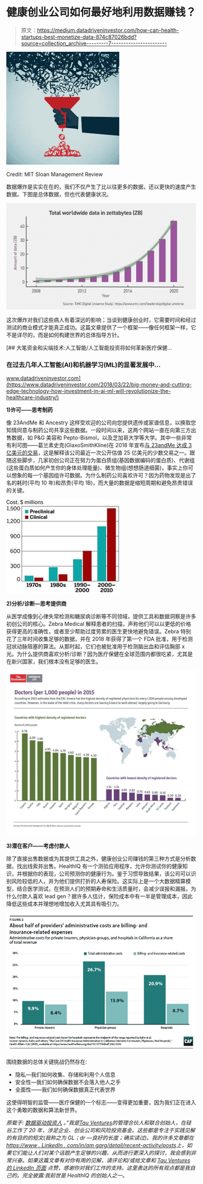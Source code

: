 # 健康创业公司如何最好地利用数据赚钱？

> 原文：<https://medium.datadriveninvestor.com/how-can-health-startups-best-monetize-data-874c87026bdd?source=collection_archive---------7----------------------->

![](img/a825d166eb312126987b493475b2578b.png)

Credit: MIT Sloan Management Review

数据爆炸是实实在在的，我们不仅产生了比以往更多的数据，还以更快的速度产生数据。下图是总体数据，但也代表健康状况。

![](img/f0979880d85ad679ce580fa7d2b20b25.png)

这次爆炸对我们这些病人有着深远的影响；当谈到健康创业时，它需要时间和经过测试的商业模式才能真正成功。这篇文章提供了一个框架——像任何框架一样，它不是详尽的，而是如何构建世界的总体指导方针。

[](https://www.datadriveninvestor.com/2018/03/22/big-money-and-cutting-edge-technology-how-investment-in-ai-ml-will-revolutionize-the-healthcare-industry/) [## 大笔资金和尖端技术:人工智能/人工智能投资将如何革新医疗保健…

### 在过去几年人工智能(AI)和机器学习(ML)的显著发展中…

www.datadriveninvestor.com](https://www.datadriveninvestor.com/2018/03/22/big-money-and-cutting-edge-technology-how-investment-in-ai-ml-will-revolutionize-the-healthcare-industry/) 

**1)许可——思考制药**

像 23AndMe 和 Ancestry 这样受欢迎的公司向您提供遗传或家谱信息，以换取您知情同意与制药公司共享这些数据。一段时间以来，这两个网站一直在向第三方出售数据，如 P&G 美容和 Pepto-Bismol，以及芝加哥大学等大学。其中一些非常有利可图——葛兰素史克(GlaxoSmithKline)在 2018 年宣布[与 23andMe 达成 3 亿美元的交易](https://www.businessinsider.com/why-gsk-invested-300-million-in-23andme-genetic-drug-discovery-collaboration-2018-7)，这是解释该公司最近一次公开估值 25 亿美元的少数交易之一。跟随这些脚步，几家初创公司正在努力为蛋白质组(基因数据编码的蛋白质)、代谢组(这些蛋白质如何产生你的身体处理能量)、微生物组(想想肠道细菌)，事实上你可以想象的每一个基因组许可数据。为什么制药公司喜欢许可？因为药物发现是出了名的耗时(平均 10 年)和昂贵(平均 1B)，而大量的数据是缩短周期和避免昂贵错误的关键。

![](img/574b9aa0efde4761f22886789d453c11.png)

**2)分析/诊断—思考提供商**

从医学成像到心律失常检测和糖尿病诊断等不同领域，提供工具和数据洞察是许多初创公司的核心。Zebra Medical 解释患者的扫描，声称他们可以以更低的价格获得更高的准确性，或者至少帮助过度劳累的医生更快地避免错误。Zebra 特别花了三年时间收集足够的数据，并在 2018 年获得了第一个 FDA 批准，用于检测冠状动脉阻塞的算法。从那时起，它们也被批准用于检测脑出血和评估胸部 x 光。为什么提供商喜欢分析/诊断？因为医疗保健在全球范围内都很吃紧，尤其是在新兴国家，我们根本没有足够的医生。

![](img/fbbe3be25d146a3f5e9fc909a26a0234.png)

**3)潜在客户——考虑付款人**

除了直接出售数据或为其提供工具之外，健康创业公司赚钱的第三种方式是分析数据，找出线索并出售。HealthIQ 有一个测验应用程序，允许你测试你的健康知识，并根据你的表现，公司预测你的健康行为。鉴于习惯导致结果，该公司可以识别风险较低的人，并为他们提供打折的人寿保险。这实际上是一个大数据精算模型，结合医学测试，在预测人们的预期寿命和生活质量时，会减少误报和漏报。为什么付款人喜欢 lead gen？据许多人估计，保险成本中有一半是管理成本，因此降低这些成本并理想地增加收入尤其具有吸引力。

![](img/9fb2199da16e768731aefe7a7b29dd6b.png)

围绕数据的总体关键挑战仍然存在:

*   隐私—我们如何收集、存储和利用个人信息
*   安全性—我们如何确保数据不会落入他人之手
*   全面性——我们如何确保数据真正代表世界

这使得明智的监管——医疗保健的一个标志——变得更加重要，因为我们正在进入这个勇敢的数据和算法新世界。

*原载于:* [*数据驱动投资人*](https://www.datadriveninvestor.com/2020/01/12/how-can-health-startups-best-monetize-data/) *。”我是*[*Tau Ventures*](https://www.linkedin.com/pulse/announcing-tau-ventures-amit-garg/)*的管理合伙人和联合创始人，在硅谷工作了 20 年，涉足企业、创业公司和风险投资基金。这些都是专注于实践见解的有目的的短文(我称之为 GL；dr —良好的长度；确实读过)。我的许多文章都在*[*https://www . LinkedIn . com/in/am garg/detail/recent-activity/posts*](https://www.linkedin.com/in/amgarg/detail/recent-activity/posts/)*上，如果它们能让人们对某个话题产生足够的兴趣，从而进行更深入的探讨，我会感到非常兴奋。如果这篇文章有对你有用的见解，请评论和/或给文章和* [*Tau Ventures 的 LinkedIn 页面*](https://www.linkedin.com/company/tauventures) *点赞，感谢你对我们工作的支持。这里表达的所有观点都是我自己的。完全披露:我前世是 HealthIQ 的创始人之一。*